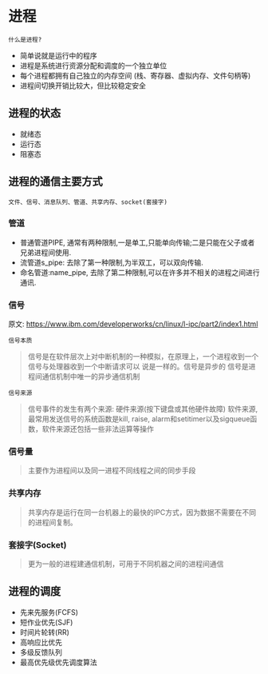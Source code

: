 # 进程

`什么是进程?`

- 简单说就是运行中的程序
- 进程是系统进行资源分配和调度的一个独立单位
- 每个进程都拥有自己独立的内存空间 (栈、寄存器、虚拟内存、文件句柄等)
- 进程间切换开销比较大，但比较稳定安全

## 进程的状态

- 就绪态
- 运行态
- 阻塞态

##  进程的通信主要方式

`文件、信号、消息队列、管道、共享内存、socket(套接字)`

### 管道

- 普通管道PIPE, 通常有两种限制,一是单工,只能单向传输;二是只能在父子或者兄弟进程间使用.
- 流管道s_pipe: 去除了第一种限制,为半双工，可以双向传输.
- 命名管道:name_pipe, 去除了第二种限制,可以在许多并不相关的进程之间进行通讯.

### 信号

原文: https://www.ibm.com/developerworks/cn/linux/l-ipc/part2/index1.html

`信号本质`

> 信号是在软件层次上对中断机制的一种模拟，在原理上，一个进程收到一个信号与处理器收到一个中断请求可以
> 说是一样的。信号是异步的
> 信号是进程间通信机制中唯一的异步通信机制

`信号来源`

> 信号事件的发生有两个来源:
> 硬件来源(按下键盘或其他硬件故障)
> 软件来源, 最常用发送信号的系统函数是kill, raise, alarm和setitimer以及sigqueue函数，软件来源还包括一些非法运算等操作


### 信号量

> 主要作为进程间以及同一进程不同线程之间的同步手段

### 共享内存

> 共享内存是运行在同一台机器上的最快的IPC方式，因为数据不需要在不同的进程间复制。

### 套接字(Socket)

> 更为一般的进程建通信机制，可用于不同机器之间的进程间通信


## 进程的调度

- 先来先服务(FCFS)
- 短作业优先(SJF)
- 时间片轮转(RR)
- 高响应比优先
- 多级反馈队列
- 最高优先级优先调度算法


